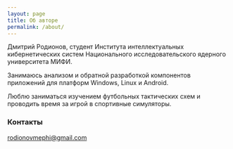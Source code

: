 ```yaml
---
layout: page
title: Об авторе
permalink: /about/
---
```


Дмитрий Родионов, студент Института интеллектуальных кибернетических систем Национального исследовательского ядерного университета МИФИ.

Занимаюсь анализом и обратной разработкой компонентов приложений для платформ Windows, Linux и Android.

Люблю заниматься изучением футбольных тактических схем и проводить время за игрой в спортивные симуляторы.

### Контакты

[rodionovmephi@gmail.com](mailto:rodionovmephi@gmail.com)
